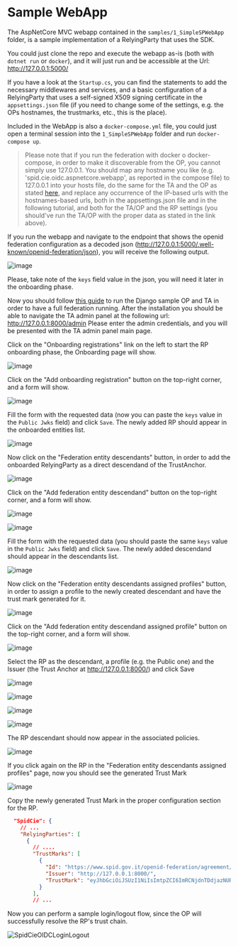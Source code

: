 # Sample WebApp
The AspNetCore MVC webapp contained in the `samples/1_SimpleSPWebApp` folder, is a sample implementation of a RelyingParty that uses the SDK.

You could just clone the repo and execute the webapp as-is (both with `dotnet run` or `docker`), and it will just run and be accessible at the Url: http://127.0.0.1:5000/

If you have a look at the `Startup.cs`, you can find the statements to add the necessary middlewares and services, and a basic configuration of a RelyingParty that uses a self-signed X509 signing certificate in the `appsettings.json` file (if you need to change some of the settings, e.g. the OPs hostnames, the trustmarks, etc., this is the place).

Included in the WebApp is also a `docker-compose.yml` file, you could just open a terminal session into the `1_SimpleSPWebApp` folder and run `docker-compose up`.

> Please note that if you run the federation with docker o docker-compose, in order to make it discoverable from the OP, you cannot simply use 127.0.0.1. You should map any hostname you like (e.g. 'spid.cie.oidc.aspnetcore.webapp', as reported in the compose file) to 127.0.0.1 into your hosts file, do the same for the TA and the OP as stated [here](https://github.com/italia/spid-cie-oidc-django#docker-compose), and replace any occurrence of the IP-based urls with the hostnames-based urls, both in the appsettings.json file and in the following tutorial, and both for the TA/OP and the RP settings (you should've run the TA/OP with the proper data as stated in the link above).


If you run the webapp and navigate to the endpoint that shows the openid federation configuration as a decoded json (http://127.0.0.1:5000/.well-known/openid-federation/json), you will receive the following output.

![image](https://user-images.githubusercontent.com/58780951/160616885-4047c644-d017-46b3-b68f-4d09dd986877.png)

Please, take note of the `keys` field value in the json, you will need it later in the onboarding phase.

Now you should follow [this guide](https://github.com/italia/spid-cie-oidc-django/blob/main/docs/SETUP.md) to run the Django sample OP and TA in order to have a full federation running. After the installation you should be able to navigate the TA admin panel at the following url: http://127.0.0.1:8000/admin
Please enter the admin credentials, and you will be presented with the TA admin panel main page.

Click on the "Onboarding registrations" link on the left to start the RP onboarding phase, the Onboarding page will show.

![image](https://user-images.githubusercontent.com/58780951/160620799-bd977e76-5a8e-4b70-a18c-5648243afeea.png)

Click on the "Add onboarding registration" button on the top-right corner, and a form will show.

![image](https://user-images.githubusercontent.com/58780951/160620963-ee03114b-ca04-4fa0-9f26-9573d9f31bf5.png)

Fill the form with the requested data (now you can paste the `keys` value in the `Public Jwks` field) and click `Save`. The newly added RP should appear in the onboarded entities list.

![image](https://user-images.githubusercontent.com/58780951/160620988-514d9e4e-3dec-4a16-b10a-a22ccbd8f8d2.png)

Now click on the "Federation entity descendants" button, in order to add the onboarded RelyingParty as a direct descendand of the TrustAnchor.

![image](https://user-images.githubusercontent.com/58780951/160621023-d222ba8b-3a6c-4c00-9062-4651175db02d.png)

Click on the "Add federation entity descendand" button on the top-right corner, and a form will show.

![image](https://user-images.githubusercontent.com/58780951/160621121-ea73f138-2a04-4a9c-b4b9-6999c8e47498.png)

![image](https://user-images.githubusercontent.com/58780951/160621147-2827852b-671d-4393-9169-f5705aad701f.png)

Fill the form with the requested data (you should paste the same `keys` value in the `Public Jwks` field) and click `Save`. The newly added descendand should appear in the descendants list.

![image](https://user-images.githubusercontent.com/58780951/160621175-d9c08f37-90bd-4205-a329-c49c15258fe4.png)

Now click on the "Federation entity descendants assigned profiles" button, in order to assign a profile to the newly created descendant and have the trust mark generated for it.

![image](https://user-images.githubusercontent.com/58780951/160621198-d2fc1556-9172-4e6a-aa33-f9d708d6ae92.png)

Click on the "Add federation entity descendand assigned profile" button on the top-right corner, and a form will show.

![image](https://user-images.githubusercontent.com/58780951/160621223-e1effd4a-6ff3-469a-a766-12d006a6ae54.png)

Select the RP as the descendant, a profile (e.g. the Public one) and the Issuer (the Trust Anchor at http://127.0.0.1:8000/) and click Save

![image](https://user-images.githubusercontent.com/58780951/160621237-e0b1f393-5ebc-4278-bb2c-60a402f5767b.png)

![image](https://user-images.githubusercontent.com/58780951/160621262-a6cabccd-1d98-45fd-b5fa-5235b5995b3b.png)

![image](https://user-images.githubusercontent.com/58780951/160621298-5b4dbc90-e470-4017-9462-831e2251c375.png)

![image](https://user-images.githubusercontent.com/58780951/160621324-0af80048-4f72-4bcd-8538-e891c66cfe34.png)

The RP descendant should now appear in the associated policies.

![image](https://user-images.githubusercontent.com/58780951/160621347-a427f49f-2a8e-4c13-a94f-632e177a1c30.png)

If you click again on the RP in the "Federation entity descendants assigned profiles" page, now you should see the generated Trust Mark

![image](https://user-images.githubusercontent.com/58780951/160621370-f00f8b50-f3ef-4edc-a460-92cc641cd102.png)

Copy the newly generated Trust Mark in the proper configuration section for the RP.
```json
  "SpidCie": {
    // ...
    "RelyingParties": [
      {
        // ....
        "TrustMarks": [
          {
            "Id": "https://www.spid.gov.it/openid-federation/agreement/sp-public/",
            "Issuer": "http://127.0.0.1:8000/",
            "TrustMark": "eyJhbGciOiJSUzI1NiIsImtpZCI6ImRCNjdnTDdjazNURmlJQWY3TjZfN1NIdnFrME1EWU1FUWNvR0dsa1VBQXciLCJ0eXAiOiJ0cnVzdC1tYXJrK2p3dCJ9.eyJpc3MiOiJodHRwOi8vMTI3LjAuMC4xOjgwMDAvb2lkYy9vcC8iLCJzdWIiOiJodHRwOi8vMTI3LjAuMC4xOjUwMDAvIiwiaWF0IjoxNjQ4NTYwMjgzLCJpZCI6Imh0dHBzOi8vd3d3LnNwaWQuZ292Lml0L2NlcnRpZmljYXRpb24vcnAiLCJtYXJrIjoiaHR0cHM6Ly93d3cuYWdpZC5nb3YuaXQvdGhlbWVzL2N1c3RvbS9hZ2lkL2xvZ28uc3ZnIiwicmVmIjoiaHR0cHM6Ly9kb2NzLml0YWxpYS5pdC9pdGFsaWEvc3BpZC9zcGlkLXJlZ29sZS10ZWNuaWNoZS1vaWRjL2l0L3N0YWJpbGUvaW5kZXguaHRtbCJ9.M6T42JXb9wHBhwy2cueHEFoMNcaHQZKvMTMR3aavZVBvW14hps_IZ_MT3yqA5wTEZTgAC_-M8G33wjpTMw26ITXgOW6rMUqWHWj7639BfbqnGkoZdMuMxo96nSOIaxXElvfPRZu6wQ9LOrXe_kyR3eo6p8iZLKbnp1e1D5VTr_dSEYQsaTlVmiT6I2SyaiWtpXCD1DWZxNw2YKTie0lEmDCMO4WJo3kfr_ak9kvMryF8-5crecOs6o33DYGR5zSzJ3JQYAz2huLKZ_y7nzmvkEjDQNjtg1R2cusNHvxLt8Su3T0hUbT_Vl5-b_VvBqo2yUTc7Z7WOJPwzId8rATujA"
          }
        ],
        // ...
```

Now you can perform a sample login/logout flow, since the OP will successfully resolve the RP's trust chain.

![SpidCieOIDCLoginLogout](https://user-images.githubusercontent.com/58780951/160836000-13f7cec8-9ff8-414d-92b8-6c4e69bdc62d.gif)
